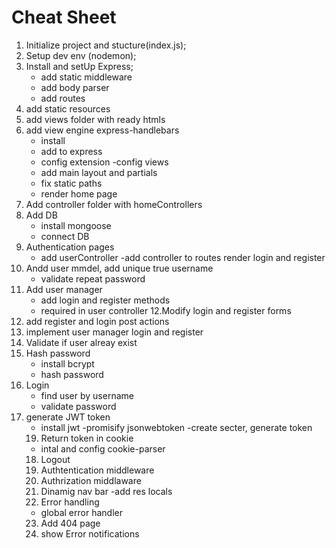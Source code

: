 # Cheat Sheet

1. Initialize project and stucture(index.js);
2. Setup dev env (nodemon);
3. Install and setUp Express;
    - add static middleware
    - add body parser 
    - add routes
4. add static resources
5. add views folder with ready htmls
6. add view engine express-handlebars
    - install
    - add to express
    - config extension
    -config views
    - add main layout and partials
    - fix static paths
    - render home page
7. Add controller folder with homeControllers
8. Add DB
    - install mongoose
    - connect DB
9. Authentication pages
    - add userController
    -add controller to routes
render login and register
10. Andd user mmdel, add unique true username
    - validate repeat password
11. Add user manager
    - add login and register methods
    - required in user controller
12.Modify login and register forms
13. add register and login post actions
14. implement user manager login and register
15. Validate if user alreay exist 
16. Hash password
    - install bcrypt
    - hash password
17. Login 
    - find user by username
    - validate password
18. generate JWT token
    - install jwt
    -promisify jsonwebtoken
    -create secter, generate token
    19. Return token in cookie
    - intal and config cookie-parser
    18. Logout
    19. Authtentication middleware
    20. Authrization middlaware
    21. Dinamig nav bar
    -add res locals
    22. Error handling
    - global error handler
    23. Add 404 page
    24. show Error notifications
